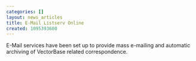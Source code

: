 ```yaml
---
categories: []
layout: news_articles
title: E-Mail Listserv Online
created: 1095393600
---
```

E-Mail services have been set up to provide mass e-mailing and automatic archiving of VectorBase related correspondence.
